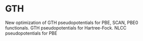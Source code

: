 # GTH
New optimization of GTH pseudopotentials for PBE, SCAN, PBE0 functionals. 
GTH pseudopotentials for Hartree-Fock.
NLCC pseudopotentials for PBE 
